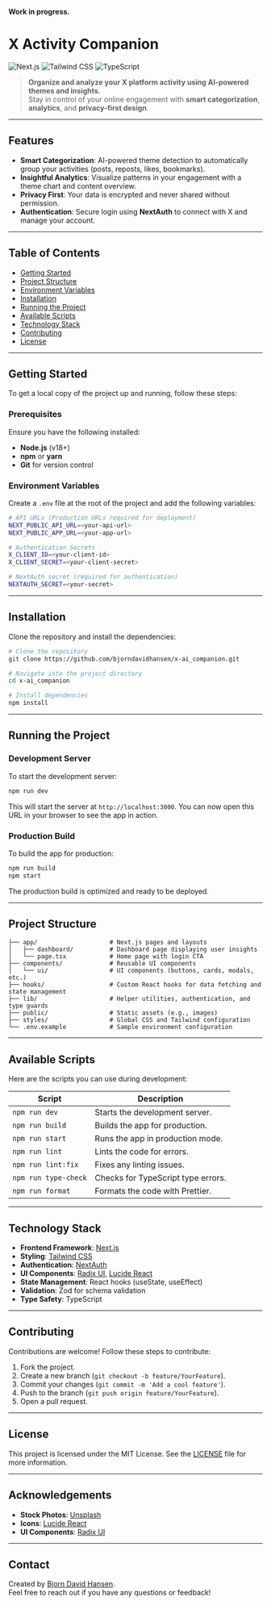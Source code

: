 **Work in progress.**

# **X Activity Companion**  

![Next.js](https://img.shields.io/badge/Next.js-14.2.0-blue?style=flat-square) ![Tailwind CSS](https://img.shields.io/badge/TailwindCSS-3.4.1-green?style=flat-square) ![TypeScript](https://img.shields.io/badge/TypeScript-5.3.3-blue?style=flat-square)  

> **Organize and analyze your X platform activity using AI-powered themes and insights.**  
Stay in control of your online engagement with **smart categorization**, **analytics**, and **privacy-first design**.

---

## **Features**
- **Smart Categorization**: AI-powered theme detection to automatically group your activities (posts, reposts, likes, bookmarks).
- **Insightful Analytics**: Visualize patterns in your engagement with a theme chart and content overview.
- **Privacy First**: Your data is encrypted and never shared without permission.
- **Authentication**: Secure login using **NextAuth** to connect with X and manage your account.

---

## **Table of Contents**
- [Getting Started](#getting-started)
- [Project Structure](#project-structure)
- [Environment Variables](#environment-variables)
- [Installation](#installation)
- [Running the Project](#running-the-project)
- [Available Scripts](#available-scripts)
- [Technology Stack](#technology-stack)
- [Contributing](#contributing)
- [License](#license)

---

## **Getting Started**
To get a local copy of the project up and running, follow these steps:

### **Prerequisites**
Ensure you have the following installed:
- **Node.js** (v18+)
- **npm** or **yarn**
- **Git** for version control

### **Environment Variables**
Create a `.env` file at the root of the project and add the following variables:

```bash
# API URLs (Production URLs required for deployment)
NEXT_PUBLIC_API_URL=<your-api-url>
NEXT_PUBLIC_APP_URL=<your-app-url>

# Authentication Secrets
X_CLIENT_ID=<your-client-id>
X_CLIENT_SECRET=<your-client-secret>

# NextAuth secret (required for authentication)
NEXTAUTH_SECRET=<your-secret>
```

---

## **Installation**
Clone the repository and install the dependencies:

```bash
# Clone the repository
git clone https://github.com/bjorndavidhansen/x-ai_companion.git

# Navigate into the project directory
cd x-ai_companion

# Install dependencies
npm install
```

---

## **Running the Project**

### **Development Server**
To start the development server:

```bash
npm run dev
```
This will start the server at `http://localhost:3000`. You can now open this URL in your browser to see the app in action.

### **Production Build**
To build the app for production:

```bash
npm run build
npm start
```
The production build is optimized and ready to be deployed.

---

## **Project Structure**
```
├── app/                    # Next.js pages and layouts
│   ├── dashboard/          # Dashboard page displaying user insights
│   └── page.tsx            # Home page with login CTA
├── components/             # Reusable UI components
│   └── ui/                 # UI components (buttons, cards, modals, etc.)
├── hooks/                  # Custom React hooks for data fetching and state management
├── lib/                    # Helper utilities, authentication, and type guards
├── public/                 # Static assets (e.g., images)
├── styles/                 # Global CSS and Tailwind configuration
└── .env.example            # Sample environment configuration
```

---

## **Available Scripts**
Here are the scripts you can use during development:

| Script             | Description                                |
|--------------------|--------------------------------------------|
| `npm run dev`      | Starts the development server.             |
| `npm run build`    | Builds the app for production.             |
| `npm run start`    | Runs the app in production mode.           |
| `npm run lint`     | Lints the code for errors.                 |
| `npm run lint:fix` | Fixes any linting issues.                  |
| `npm run type-check` | Checks for TypeScript type errors.      |
| `npm run format`   | Formats the code with Prettier.            |

---

## **Technology Stack**
- **Frontend Framework**: [Next.js](https://nextjs.org/)
- **Styling**: [Tailwind CSS](https://tailwindcss.com/)
- **Authentication**: [NextAuth](https://next-auth.js.org/)
- **UI Components**: [Radix UI](https://www.radix-ui.com/), [Lucide React](https://lucide.dev/)
- **State Management**: React hooks (useState, useEffect)
- **Validation**: Zod for schema validation
- **Type Safety**: TypeScript

---

## **Contributing**
Contributions are welcome! Follow these steps to contribute:

1. Fork the project.
2. Create a new branch (`git checkout -b feature/YourFeature`).
3. Commit your changes (`git commit -m 'Add a cool feature'`).
4. Push to the branch (`git push origin feature/YourFeature`).
5. Open a pull request.

---

## **License**
This project is licensed under the MIT License. See the [LICENSE](LICENSE) file for more information.

---

## **Acknowledgements**
- **Stock Photos**: [Unsplash](https://unsplash.com/)
- **Icons**: [Lucide React](https://lucide.dev/)
- **UI Components**: [Radix UI](https://www.radix-ui.com/)

---

## **Contact**
Created by [Bjorn David Hansen](https://github.com/bjorndavidhansen).  
Feel free to reach out if you have any questions or feedback!

